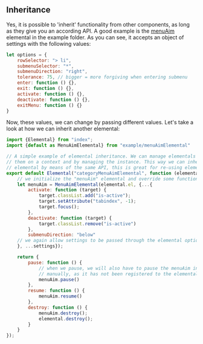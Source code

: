 ## Inheritance

Yes, it is possible to 'inherit' functionality from other components, as long as they give you an according API. A good
example is the [menuAim](https://github.com/harm-smits/elementals/tree/master/example/menuAimElemental.js) elemental in
the example folder. As you can see, it accepts an object of settings with the following values:

```javascript
let options = {
    rowSelector: "> li",
    submenuSelector: "*",
    submenuDirection: "right",
    tolerance: 75, // bigger = more forgiving when entering submenu
    enter: function () {},
    exit: function () {},
    activate: function () {},
    deactivate: function () {},
    exitMenu: function () {}
}
```

Now, these values, we can change by passing different values. Let's take a look at how we can inherit another elemental:

```javascript
import {Elemental} from "index";
import {default as MenuAimElemental} from "example/menuAimElemental"

// A simple example of elemental inheritance. We can manage elementals ourselves by initializing
// them on a context and by managing the instance. This way we can inherit functionality from a different
// elemental by means of the same API, this is great for re-using elementals.
export default Elemental("categoryMenuAimElemental", function (elemental, settings) {
    // we initialize the "menuAim" elemental and override some functions in the API of menuAim
    let menuAim = MenuAimElemental(elemental.el, {...{
        activate: function (target) {
            target.classList.add("is-active");
            target.setAttribute("tabindex", -1);
            target.focus();
        },
        deactivate: function (target) {
            target.classList.remove("is-active")
        },
        submenuDirection: "below"
    // we again allow settings to be passed through the elemental options tag
    }, ...settings});

    return {
        pause: function () {
            // when we pause, we will also have to pause the menuAim instance
            // manually, as it has not been registered to the elemental manager
            menuAim.pause()
        },
        resume: function () {
            menuAim.resume()
        },
        destroy: function () {
            menuAim.destroy();
            elemental.destroy();            
        }
    }
});
```
